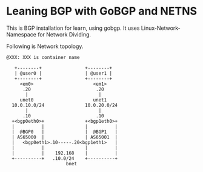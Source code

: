 
# Leaning BGP with GoBGP and NETNS

This is BGP installation for learn, using gobgp.
It uses Linux-Network-Namespace for Network Dividing.

Following is Network topology.

```
@XXX: XXX is container name

   +--------+                +--------+
   | @user0 |                | @user1 |
   +--------+                +--------+
     <em0>                      <em1>
      .20                        .20
       |                          |
     unet0                      unet1
  10.0.10.0/24               10.0.20.0/24
       |                          |
      .10                        .10
  +<bgp0eth0>+               +<bgp1eth0>+
  |          |               |          |
  |  @BGP0   |               |  @BGP1   |
  | AS65000  |               | AS65001  |
  |   <bgp0eth1>.10-----.20<bgp1eth1>   |
  |          |               |          |
  |          |    192.168    |          |
  +----------+   .10.0/24    +----------+
	                  bnet
```



